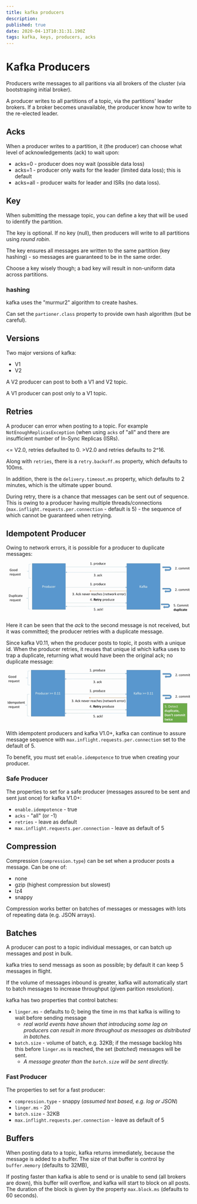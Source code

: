 ```yaml
---
title: kafka producers
description: 
published: true
date: 2020-04-13T10:31:31.190Z
tags: kafka, keys, producers, acks
---
```


# Kafka Producers
Producers write messages to all paritions via all brokers of the cluster (via bootstraping initial broker).

A producer writes to all partitions of a topic, via the partitions' leader brokers. If a broker becomes unavailable, the producer know how to write to the re-elected leader.

## Acks
When a producer writes to a partition, it (the producer) can choose what level of acknowledgements (ack) to wait upon:
* acks=0 - producer does noy wait (possible data loss)
* acks=1 - producer only waits for the leader (limited data loss); this is default
* acks=all - producer waits for leader and ISRs (no data loss).


## Key
When submitting the message topic, you can define a key that will be used to identify the partition.

The key is optional. If no key (null), then producers will write to all partitions using _round robin_.

The key ensures all messages are written to the same partition (key hashing) - so messages are guaranteed to be in the same order.

Choose a key wisely though; a bad key will result in non-uniform data across partitions.

### hashing
kafka uses the "murmur2" algorithm to create hashes.

Can set the `partioner.class` property to provide own hash algorithm (but be careful).


## Versions
Two major versions of kafka:
* V1
* V2

A V2 producer can post to both a V1 and V2 topic.

A V1 producer can post only to a V1 topic.

## Retries
A producer can error when posting to a topic. For example `NotEnoughReplicasException` (when using `acks` of "all" and there are insufficient number of In-Sync Replicas (ISRs).

<= V2.0, retries defaulted to 0. >V2.0 and retries defaults to 2^16.

Along with `retries`, there is a `retry.backoff.ms` property, which defaults to 100ms.

In addition, there is the `delivery.timeout.ms` property, which defaults to 2 minutes, which is the ultimate upper bound.

During retry, there is a chance that messages can be sent out of sequence. This is owing to a producer having multiple threads/connections (`max.inflight.requests.per.connection` - default is 5) - the sequence of which cannot be guaranteed when retrying.

## Idempotent Producer
Owing to network errors, it is possible for a producer to duplicate messages:
![kafka-idempotent-producer-why.png](/uploads/kafka/kafka-idempotent-producer-why.png)

Here it can be seen that the _ack_ to the second message is not received, but it was committed; the producer retries with a duplicate message.

Since kafka V0.11, when the producer posts to topic, it posts with a unique id. When the producer retries, it reuses that unique id which kafka uses to trap a duplicate, returning what would have been the original ack; no duplicate message:
![kafka-idempotent-producer-effect.png](/uploads/kafka/kafka-idempotent-producer-effect.png)

With idempotent producers and kafka V1.0+, kafka can continue to assure message sequence with `max.inflight.requests.per.connection` set to the default of 5.

To benefit, you must set `enable.idempotence` to true when creating your producer.

### Safe Producer
The properties to set for a safe producer (messages assured to be sent and sent just once) for kafka V1.0+:

* `enable.idempotence` - true
* `acks` - "all" (or -1)
* `retries` - leave as default
* `max.inflight.requests.per.connection` - leave as default of 5


## Compression
Compression (`compression.type`) can be set when a producer posts a message. Can be one of:
* none
* gzip (highest compression but slowest)
* lz4
* snappy


Compression works better on batches of messages or messages with lots of repeating data (e.g. JSON arrays).

## Batches
A producer can post to a topic individual messages, or can batch up messages and post in bulk.

kafka tries to send messags as soon as possible; by default it can keep 5 messages in flight.

If the volume of messages inbound is greater, kafka will automatically start to batch messages to increase throughput (given parition resolution).

kafka has two properties that control batches:
* `linger.ms` - defaults to 0; being the time in ms that kafka is willing to wait before sending message
  * _real world events have shown that introducing some lag on producers can result in more throughout as messages as dsitributed in batches._
* `batch.size` - volume of batch, e.g. 32KB; if the message backlog hits this before `linger.ms` is reached, the set (_batched_) messages will be sent.
  * _A message greater than the `batch.size` will be sent directly._


### Fast Producer
The properties to set for a fast producer:

* `compression.type` - snappy (_assumed text based, e.g. log or JSON_)
* `linger.ms` - 20
* `batch.size` - 32KB
* `max.inflight.requests.per.connection` - leave as default of 5


## Buffers
When posting data to a topic, kafka returns immediately, because the message is added to a buffer. The size of that buffer is control by `buffer.memory` (defaults to 32MB),

If posting faster than kafka is able to send or is unable to send (all brokers are down), this buffer will overflow, and kafka will start to block on all posts. The duration of the block is given by the property `max.block.ms` (defaults to 60 seconds).
